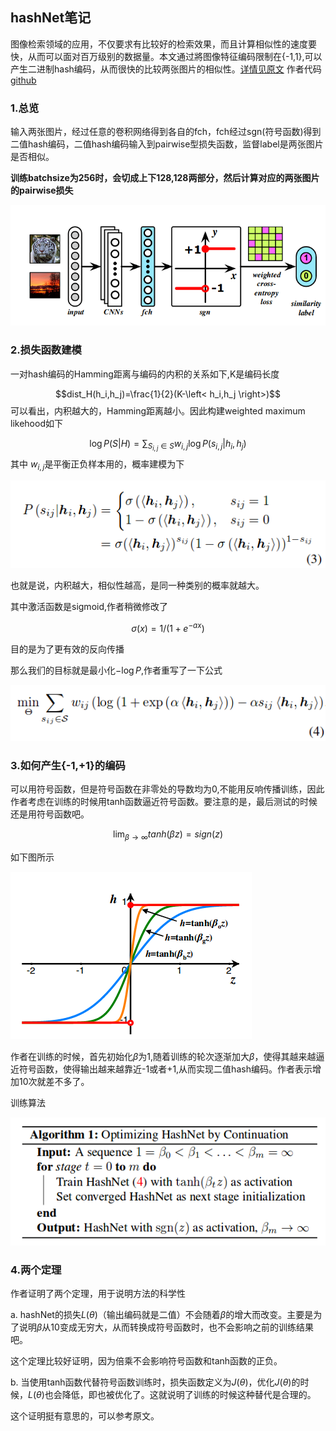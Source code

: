 ## hashNet笔记
图像检索领域的应用，不仅要求有比较好的检索效果，而且计算相似性的速度要快，从而可以面对百万级别的数据量。本文通过將图像特征编码限制在{-1,1},可以产生二进制hash编码，从而很快的比较两张图片的相似性。[详情见原文](https://arxiv.org/pdf/1702.00758.pdf) 作者代码[github](https://github.com/thuml/HashNet)

### 1.总览

输入两张图片，经过任意的卷积网络得到各自的fch，fch经过sgn(符号函数)得到二值hash编码，二值hash编码输入到pairwise型损失函数，监督label是两张图片是否相似。

**训练batchsize为256时，会切成上下128,128两部分，然后计算对应的两张图片的pairwise损失**

![](hashnet4.png)

### 2.损失函数建模


一对hash编码的Hamming距离与编码的内积的关系如下,K是编码长度

$$dist_H(h_i,h_j)=\frac{1}{2}(K-\left< h_i,h_j \right>)$$
可以看出，内积越大的，Hamming距离越小。因此构建weighted maximum likehood如下

$$\log P(S|H)=\sum_{S_{i,j}\in S}w_{i,j}\log P(s_{i,j}|h_i,h_j)$$
其中 $w_{i,j}$是平衡正负样本用的，概率建模为下

![概率](hashnet1.png)

也就是说，内积越大，相似性越高，是同一种类别的概率就越大。

其中激活函数是sigmoid,作者稍微修改了

$$\sigma(x)=1/(1+e^{-ax})$$

目的是为了更有效的反向传播

那么我们的目标就是最小化$-\log P$,作者重写了一下公式

![](hashnet2.png)

### 3.如何产生{-1,+1}的编码

可以用符号函数，但是符号函数在非零处的导数均为0,不能用反响传播训练，因此作者考虑在训练的时候用tanh函数逼近符号函数。要注意的是，最后测试的时候还是用符号函数吧。

$$\lim_{\beta \to \infty} tanh(\beta z)=sign(z)$$

如下图所示

![](tanh.png)

作者在训练的时候，首先初始化$\beta$为1,随着训练的轮次逐渐加大$\beta$，使得其越来越逼近符号函数，使得输出越来越靠近-1或者+1,从而实现二值hash编码。作者表示增加10次就差不多了。

训练算法

![](hashnet5.png)

### 4.两个定理

作者证明了两个定理，用于说明方法的科学性

a. hashNet的损失$L(\theta)$（输出编码就是二值）不会随着$\beta$的增大而改变。主要是为了说明$\beta$从10变成无穷大，从而转换成符号函数时，也不会影响之前的训练结果吧。

这个定理比较好证明，因为倍乘不会影响符号函数和tanh函数的正负。

b. 当使用tanh函数代替符号函数训练时，损失函数定义为$J(\theta)$，优化$J(\theta)$的时候，$L(\theta)$也会降低，即也被优化了。这就说明了训练的时候这种替代是合理的。

这个证明挺有意思的，可以参考原文。



